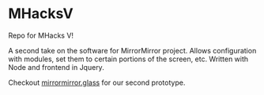 # MHacksV
Repo for MHacks V! 

A second take on the software for MirrorMirror project. Allows configuration with modules, set them to certain portions of the screen, etc. Written with Node and frontend in Jquery. 

Checkout [mirrormirror.glass](http://mirrormirror.glass) for our second prototype.
